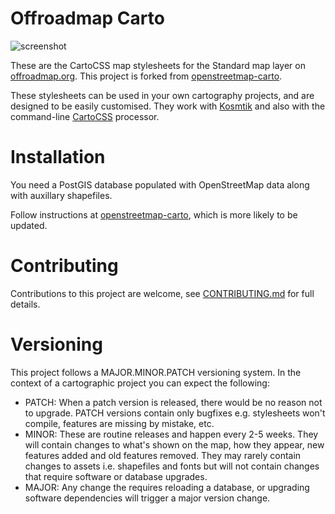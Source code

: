# Offroadmap Carto

![screenshot](https://raw.github.com/hexagon/offroadmap-carto/master/preview.png)

These are the CartoCSS map stylesheets for the Standard map layer on [offroadmap.org](https://www.offroadmap.org/). This project is forked from [openstreetmap-carto](https://raw.github.com/gravitystorm/openstreetmap-carto).

These stylesheets can be used in your own cartography projects, and are designed
to be easily customised. They work with [Kosmtik](https://github.com/kosmtik/kosmtik)
 and also with the command-line [CartoCSS](https://github.com/mapbox/carto) processor.

# Installation

You need a PostGIS database populated with OpenStreetMap data along with auxillary shapefiles.

Follow instructions at [openstreetmap-carto](https://raw.github.com/gravitystorm/openstreetmap-carto), which is more likely to be updated.

# Contributing

Contributions to this project are welcome, see [CONTRIBUTING.md](CONTRIBUTING.md)
for full details.

# Versioning

This project follows a MAJOR.MINOR.PATCH versioning system. In the context of a
cartographic project you can expect the following:

* PATCH: When a patch version is released, there would be no reason not to
  upgrade. PATCH versions contain only bugfixes e.g. stylesheets won't compile,
  features are missing by mistake, etc.
* MINOR: These are routine releases and happen every 2-5 weeks. They will
  contain changes to what's shown on the map, how they appear, new features
  added and old features removed. They may rarely contain changes to assets i.e.
  shapefiles and fonts but will not contain changes that require software or
  database upgrades.
* MAJOR: Any change the requires reloading a database, or upgrading software
  dependencies will trigger a major version change.

